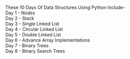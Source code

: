 These 10 Days Of Data Structures Using Python Include- <br />
Day 1 - Nodes <br />
Day 2 - Stack <br />
Day 3 - Single Linked List <br />
Day 4 - Circular Linked List <br />
Day 5 - Double Linked List <br />
Day 6 - Advance Array Implementations <br />
Day 7 - Binary Trees <br />
Day 8 - Binary Search Trees <br />
